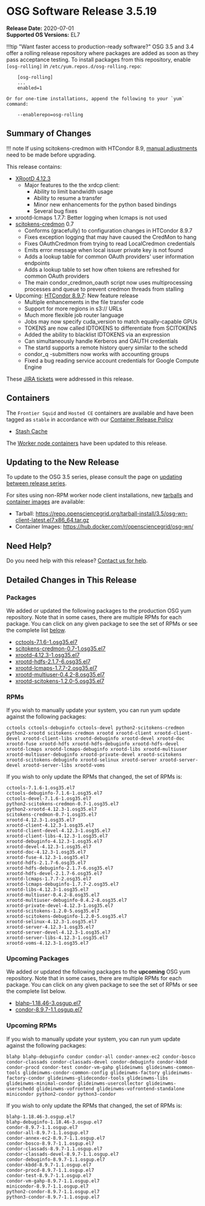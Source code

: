 OSG Software Release 3.5.19
===========================

**Release Date:** 2020-07-01    
**Supported OS Versions:** EL7

!!!tip "Want faster access to production-ready software?"
    OSG 3.5 and 3.4 offer a rolling release repository where packages are added as soon as they pass acceptance testing.
    To install packages from this repository, enable `[osg-rolling]` in `/etc/yum.repos.d/osg-rolling.repo`:

        [osg-rolling]
        ...
        enabled=1

    Or for one-time installations, append the following to your `yum` command:

        --enablerepo=osg-rolling

Summary of Changes
------------------

!!! note
    If using scitokens-credmon with HTCondor 8.9, [manual adjustments](../updating-to-osg-35.md#updating-to-htcondor-900) need to be made before upgrading.

This release contains:

-   [XRootD 4.12.3](https://github.com/xrootd/xrootd/blob/v4.12.3/docs/ReleaseNotes.txt)
    -   Major features to the the xrdcp client:
        -   Ability to limit bandwidth usage
        -   Ability to resume a transfer
        -   Minor new enhancements for the python based bindings
        -   Several bug fixes
-   xrootd-lcmaps 1.7.7: Better logging when lcmaps is not used
-   [scitokens-credmon](https://github.com/htcondor/scitokens-credmon) 0.7
    -   Conforms (gracefully) to configuration changes in HTCondor 8.9.7
    -   Fixes exception logging that may have caused the CredMon to hang
    -   Fixes OAuthCredmon from trying to read LocalCredmon credentials
    -   Emits error message when local issuer private key is not found
    -   Adds a lookup table for common OAuth providers' user information endpoints
    -   Adds a lookup table to set how often tokens are refreshed for common OAuth providers
    -   The main condor\_credmon\_oauth script now uses multiprocessing processes and queue to prevent credmon threads from stalling
-   Upcoming: [HTCondor 8.9.7](https://www-auth.cs.wisc.edu/lists/htcondor-world/2020/msg00010.shtml): New feature release
    -    Multiple enhancements in the file transfer code
    -    Support for more regions in s3:// URLs
    -    Much more flexible job router language
    -    Jobs may now specify cuda\_version to match equally-capable GPUs
    -    TOKENS are now called IDTOKENS to differentiate from SCITOKENS
    -    Added the ability to blacklist IDTOKENS via an expression
    -    Can simultaneously handle Kerberos and OAUTH credentials
    -    The startd supports a remote history query similar to the schedd
    -    condor\_q -submitters now works with accounting groups
    -    Fixed a bug reading service account credentials for Google Compute Engine

These
[JIRA tickets](https://jira.opensciencegrid.org/issues/?jql=project%20%3D%20SOFTWARE%20AND%20fixVersion%20%3D%203.5.19%20ORDER%20BY%20priority%20DESC%2C%20key%20DESC)
were addressed in this release.


Containers
----------

The `Frontier Squid` and `Hosted CE` containers are available and have been tagged as `stable` in accordance with our
[Container Release Policy](https://opensciencegrid.org/technology/policy/container-release/)

-   [Stash Cache](https://hub.docker.com/r/opensciencegrid/stash-cache/)


The [Worker node containers](../../worker-node/using-wn-containers.md) have been updated to this release.


Updating to the New Release
---------------------------

To update to the OSG 3.5 series, please consult the page on
[updating between release series](../updating-to-osg-35.md).

For sites using non-RPM worker node client installations, new [tarballs](../../worker-node/install-wn-tarball.md) and
[container images](../../worker-node/using-wn-containers.md) are available:

- Tarball: <https://repo.opensciencegrid.org/tarball-install/3.5/osg-wn-client-latest.el7.x86_64.tar.gz>
- Container Images: <https://hub.docker.com/r/opensciencegrid/osg-wn/>

Need Help?
----------

Do you need help with this release? [Contact us for help](../../common/help.md).

Detailed Changes in This Release
--------------------------------

### Packages

We added or updated the following packages to the production OSG yum repository.
Note that in some cases, there are multiple RPMs for each package.
You can click on any given package to see the set of RPMs or see the complete list [below](#rpms).

-   [cctools-7.1.6-1.osg35.el7](https://koji.chtc.wisc.edu/koji/search?match=glob&type=build&terms=cctools-7.1.6-1.osg35.el7)
-   [scitokens-credmon-0.7-1.osg35.el7](https://koji.chtc.wisc.edu/koji/search?match=glob&type=build&terms=scitokens-credmon-0.7-1.osg35.el7)
-   [xrootd-4.12.3-1.osg35.el7](https://koji.chtc.wisc.edu/koji/search?match=glob&type=build&terms=xrootd-4.12.3-1.osg35.el7)
-   [xrootd-hdfs-2.1.7-6.osg35.el7](https://koji.chtc.wisc.edu/koji/search?match=glob&type=build&terms=xrootd-hdfs-2.1.7-6.osg35.el7)
-   [xrootd-lcmaps-1.7.7-2.osg35.el7](https://koji.chtc.wisc.edu/koji/search?match=glob&type=build&terms=xrootd-lcmaps-1.7.7-2.osg35.el7)
-   [xrootd-multiuser-0.4.2-8.osg35.el7](https://koji.chtc.wisc.edu/koji/search?match=glob&type=build&terms=xrootd-multiuser-0.4.2-8.osg35.el7)
-   [xrootd-scitokens-1.2.0-5.osg35.el7](https://koji.chtc.wisc.edu/koji/search?match=glob&type=build&terms=xrootd-scitokens-1.2.0-5.osg35.el7)

### RPMs

If you wish to manually update your system, you can run yum update against the following packages:

    cctools cctools-debuginfo cctools-devel python2-scitokens-credmon python2-xrootd scitokens-credmon xrootd xrootd-client xrootd-client-devel xrootd-client-libs xrootd-debuginfo xrootd-devel xrootd-doc xrootd-fuse xrootd-hdfs xrootd-hdfs-debuginfo xrootd-hdfs-devel xrootd-lcmaps xrootd-lcmaps-debuginfo xrootd-libs xrootd-multiuser xrootd-multiuser-debuginfo xrootd-private-devel xrootd-scitokens xrootd-scitokens-debuginfo xrootd-selinux xrootd-server xrootd-server-devel xrootd-server-libs xrootd-voms

If you wish to only update the RPMs that changed, the set of RPMs is:

``` file
cctools-7.1.6-1.osg35.el7
cctools-debuginfo-7.1.6-1.osg35.el7
cctools-devel-7.1.6-1.osg35.el7
python2-scitokens-credmon-0.7-1.osg35.el7
python2-xrootd-4.12.3-1.osg35.el7
scitokens-credmon-0.7-1.osg35.el7
xrootd-4.12.3-1.osg35.el7
xrootd-client-4.12.3-1.osg35.el7
xrootd-client-devel-4.12.3-1.osg35.el7
xrootd-client-libs-4.12.3-1.osg35.el7
xrootd-debuginfo-4.12.3-1.osg35.el7
xrootd-devel-4.12.3-1.osg35.el7
xrootd-doc-4.12.3-1.osg35.el7
xrootd-fuse-4.12.3-1.osg35.el7
xrootd-hdfs-2.1.7-6.osg35.el7
xrootd-hdfs-debuginfo-2.1.7-6.osg35.el7
xrootd-hdfs-devel-2.1.7-6.osg35.el7
xrootd-lcmaps-1.7.7-2.osg35.el7
xrootd-lcmaps-debuginfo-1.7.7-2.osg35.el7
xrootd-libs-4.12.3-1.osg35.el7
xrootd-multiuser-0.4.2-8.osg35.el7
xrootd-multiuser-debuginfo-0.4.2-8.osg35.el7
xrootd-private-devel-4.12.3-1.osg35.el7
xrootd-scitokens-1.2.0-5.osg35.el7
xrootd-scitokens-debuginfo-1.2.0-5.osg35.el7
xrootd-selinux-4.12.3-1.osg35.el7
xrootd-server-4.12.3-1.osg35.el7
xrootd-server-devel-4.12.3-1.osg35.el7
xrootd-server-libs-4.12.3-1.osg35.el7
xrootd-voms-4.12.3-1.osg35.el7
```

### Upcoming Packages

We added or updated the following packages to the **upcoming** OSG yum repository. Note that in some cases, there are multiple RPMs for each package. You can click on any given package to see the set of RPMs or see the complete list below.

-   [blahp-1.18.46-3.osgup.el7](https://koji.chtc.wisc.edu/koji/search?match=glob&type=build&terms=blahp-1.18.46-3.osgup.el7)
-   [condor-8.9.7-1.1.osgup.el7](https://koji.chtc.wisc.edu/koji/search?match=glob&type=build&terms=condor-8.9.7-1.1.osgup.el7)

### Upcoming RPMs

If you wish to manually update your system, you can run yum update against the following packages:

    blahp blahp-debuginfo condor condor-all condor-annex-ec2 condor-bosco condor-classads condor-classads-devel condor-debuginfo condor-kbdd condor-procd condor-test condor-vm-gahp glideinwms glideinwms-common-tools glideinwms-condor-common-config glideinwms-factory glideinwms-factory-condor glideinwms-glidecondor-tools glideinwms-libs glideinwms-minimal-condor glideinwms-usercollector glideinwms-userschedd glideinwms-vofrontend glideinwms-vofrontend-standalone minicondor python2-condor python3-condor

If you wish to only update the RPMs that changed, the set of RPMs is:

``` file
blahp-1.18.46-3.osgup.el7
blahp-debuginfo-1.18.46-3.osgup.el7
condor-8.9.7-1.1.osgup.el7
condor-all-8.9.7-1.1.osgup.el7
condor-annex-ec2-8.9.7-1.1.osgup.el7
condor-bosco-8.9.7-1.1.osgup.el7
condor-classads-8.9.7-1.1.osgup.el7
condor-classads-devel-8.9.7-1.1.osgup.el7
condor-debuginfo-8.9.7-1.1.osgup.el7
condor-kbdd-8.9.7-1.1.osgup.el7
condor-procd-8.9.7-1.1.osgup.el7
condor-test-8.9.7-1.1.osgup.el7
condor-vm-gahp-8.9.7-1.1.osgup.el7
minicondor-8.9.7-1.1.osgup.el7
python2-condor-8.9.7-1.1.osgup.el7
python3-condor-8.9.7-1.1.osgup.el7
```
